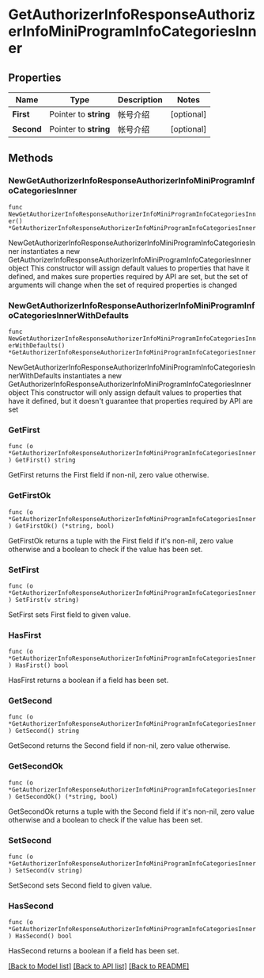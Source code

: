 # GetAuthorizerInfoResponseAuthorizerInfoMiniProgramInfoCategoriesInner

## Properties

Name | Type | Description | Notes
------------ | ------------- | ------------- | -------------
**First** | Pointer to **string** | 帐号介绍 | [optional] 
**Second** | Pointer to **string** | 帐号介绍 | [optional] 

## Methods

### NewGetAuthorizerInfoResponseAuthorizerInfoMiniProgramInfoCategoriesInner

`func NewGetAuthorizerInfoResponseAuthorizerInfoMiniProgramInfoCategoriesInner() *GetAuthorizerInfoResponseAuthorizerInfoMiniProgramInfoCategoriesInner`

NewGetAuthorizerInfoResponseAuthorizerInfoMiniProgramInfoCategoriesInner instantiates a new GetAuthorizerInfoResponseAuthorizerInfoMiniProgramInfoCategoriesInner object
This constructor will assign default values to properties that have it defined,
and makes sure properties required by API are set, but the set of arguments
will change when the set of required properties is changed

### NewGetAuthorizerInfoResponseAuthorizerInfoMiniProgramInfoCategoriesInnerWithDefaults

`func NewGetAuthorizerInfoResponseAuthorizerInfoMiniProgramInfoCategoriesInnerWithDefaults() *GetAuthorizerInfoResponseAuthorizerInfoMiniProgramInfoCategoriesInner`

NewGetAuthorizerInfoResponseAuthorizerInfoMiniProgramInfoCategoriesInnerWithDefaults instantiates a new GetAuthorizerInfoResponseAuthorizerInfoMiniProgramInfoCategoriesInner object
This constructor will only assign default values to properties that have it defined,
but it doesn't guarantee that properties required by API are set

### GetFirst

`func (o *GetAuthorizerInfoResponseAuthorizerInfoMiniProgramInfoCategoriesInner) GetFirst() string`

GetFirst returns the First field if non-nil, zero value otherwise.

### GetFirstOk

`func (o *GetAuthorizerInfoResponseAuthorizerInfoMiniProgramInfoCategoriesInner) GetFirstOk() (*string, bool)`

GetFirstOk returns a tuple with the First field if it's non-nil, zero value otherwise
and a boolean to check if the value has been set.

### SetFirst

`func (o *GetAuthorizerInfoResponseAuthorizerInfoMiniProgramInfoCategoriesInner) SetFirst(v string)`

SetFirst sets First field to given value.

### HasFirst

`func (o *GetAuthorizerInfoResponseAuthorizerInfoMiniProgramInfoCategoriesInner) HasFirst() bool`

HasFirst returns a boolean if a field has been set.

### GetSecond

`func (o *GetAuthorizerInfoResponseAuthorizerInfoMiniProgramInfoCategoriesInner) GetSecond() string`

GetSecond returns the Second field if non-nil, zero value otherwise.

### GetSecondOk

`func (o *GetAuthorizerInfoResponseAuthorizerInfoMiniProgramInfoCategoriesInner) GetSecondOk() (*string, bool)`

GetSecondOk returns a tuple with the Second field if it's non-nil, zero value otherwise
and a boolean to check if the value has been set.

### SetSecond

`func (o *GetAuthorizerInfoResponseAuthorizerInfoMiniProgramInfoCategoriesInner) SetSecond(v string)`

SetSecond sets Second field to given value.

### HasSecond

`func (o *GetAuthorizerInfoResponseAuthorizerInfoMiniProgramInfoCategoriesInner) HasSecond() bool`

HasSecond returns a boolean if a field has been set.


[[Back to Model list]](../README.md#documentation-for-models) [[Back to API list]](../README.md#documentation-for-api-endpoints) [[Back to README]](../README.md)


